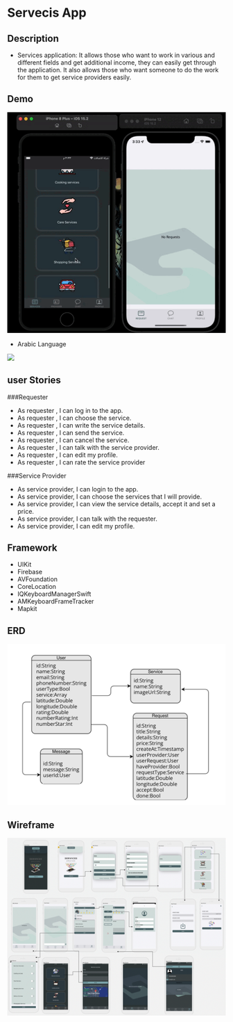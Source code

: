 # Servecis App

## Description

- Services application: It allows those who want to work in various and different fields and get additional income, they can easily get through the application. It also allows those who want someone to do the work for them to get service providers easily.

## Demo

![](servicesApp.gif)

- Arabic Language

![](ar.gif)

## user Stories 
###Requester
- As requester , I can log in to the app.
- As requester , I can choose the service.
- As requester , I can write the service details.
- As requester , I can send the service.
- As requester , I can cancel the service.
- As requester , I can talk with the service provider.
- As requester , I can edit my profile.
- As requester , I can rate the service provider

###Service Provider
- As  service provider, I can login to the app.
- As  service provider, I can choose the services that I will provide.
- As  service provider, I can view the service details, accept it and set a price.
- As  service provider, I can talk with the requester.
- As  service provider, I can edit my profile.



## Framework
- UIKit
- Firebase
- AVFoundation
- CoreLocation
- IQKeyboardManagerSwift
- AMKeyboardFrameTracker
- Mapkit

## ERD

![](erd.png)

## Wireframe

![](wireFrame.png)
